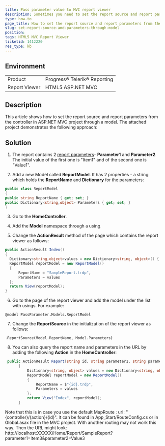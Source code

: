 ```yaml
---
title: Pass parameter value to MVC report viewer
description: Sometimes you need to set the report source and report parameters from the Home Controller or you can also query them in the URL
type: how-to
page_title: How to set the report source and report parameters from the controller in ASP.NET MVC project through a model?
slug: set-report-source-and-parameters-through-model
position: 
tags: HTML5 MVC Report Viewer
ticketid: 1412220
res_type: kb
---
```


## Environment
<table>
	<tbody>
		<tr>
			<td>Product</td>
			<td>Progress® Telerik® Reporting</td>
		</tr>
		<tr>
			<td>Report Viewer</td>
			<td>HTML5 ASP.NET MVC</td>
		</tr>
	</tbody>
</table>


## Description
This article shows how to set the report source and report parameters from the controller in ASP.NET MVC project through a model. The attached project demonstrates the following approach:

## Solution
1. The report contains 2 [report parameters](../designing-reports-parameters)- **Parameter1** and **Parameter2**. The initial value of the first one is "Item1" and of the second one is "Value1".

2. Add a new Model called **ReportModel**. It has 2 properties - a string which holds the **ReportName** and **Dictionary** for the parameters:

  ``` C#
public class ReportModel
{
  public string ReportName { get; set; }
  public Dictionary<string,object> Parameters { get; set; }
}
  ```
3. Go to the **HomeController**.

4. Add the **Model** namespace through a using.

5. Change the **ActionResult** method of the page which contains the report viewer as follows:


  ``` C#
  public ActionResult Index()
{
    Dictionary<string,object>values = new Dictionary<string, object>() { { "Parameter1", "Item2" }, { "Parameter2", "Value2" } };
    ReportModel reportModel = new ReportModel()
    {
        ReportName = "SampleReport.trdp",
        Parameters = values
    };
    return View(reportModel);
}
  ```
6.  Go to the page of the report viewer and add the model under the list with usings. For example: 
```
@model PassParameter.Models.ReportModel
```

7. Change the **ReportSource** in the initialization of the report viewer as follows:
  ```
.ReportSource(Model.ReportName, Model.Parameters)
  ```
8. You can also query the report name and parameters in the URL by adding the following **Action** in the **HomeController**: 


  ``` C#
   public ActionResult Report(string id, string parameter1, string parameter2)
        {
            Dictionary<string, object> values = new Dictionary<string, object>() { { "Parameter1", parameter1 }, { "Parameter2", parameter2 } };
            ReportModel reportModel = new ReportModel()
            {
                ReportName = $"{id}.trdp",           
                Parameters = values
            };
            return View("Index", reportModel);
        }
  ```
 
Note that this is in case you use the default MapRoute : url: "{controller}/{action}/{id}". It can be found in App_Start/RouteConfig.cs or in Global.asax file in the MVC project. With another routing may not work this way.
 Then the URL might look: http://localhost:XXXXX/Home/Report/SampleReport?parameter1=Item3&parameter2=Value3

